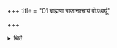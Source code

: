 +++
title = "01 ब्राह्मणा राजानश्चायं वोऽध्वर्यू"

+++

<details><summary>थिते</summary>

ब्राह्मणा राजानश्चायं वोऽध्वर्यू राजा । या ममापचितिः सा व एतस्मिन् । यद्व एष करोति तद्वः कृतमसदिति १
</details>

